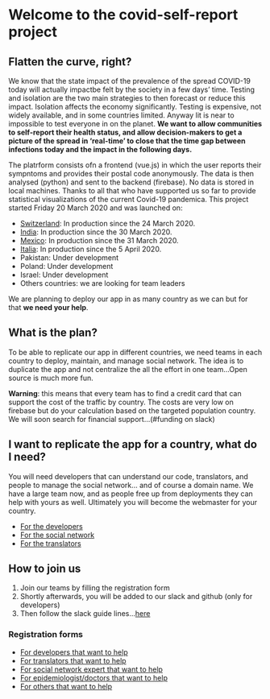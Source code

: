 # Welcome to the covid-self-report project

## Flatten the curve, right?

We know that the state impact of the prevalence of the spread COVID-19 today will actually impactbe felt by the society in a few days’ time. Testing and isolation are the two main strategies to then forecast or reduce this impact. Isolation affects the economy significantly. Testing is expensive, not widely available, and in some countries limited. Anyway Iit is near to impossible to test everyone in on the planet. **We want to allow communities to self-report their health status, and allow decision-makers to get a picture of the spread in ‘real-time’ to close that the time gap between infections today and the impact in the following days.**


The platrform consists ofn a frontend (vue.js) in which the user reports their sympntoms and provides their postal code anonymously. The data is then analysed (python) and sent to the backend (firebase). No data is stored in local machines.
Thanks to all that who have supported us so far to provide statistical visualizations of the current Covid-19 pandemica. This project started Friday 20 March 2020 and was launched on:


- [Switzerland](https://covid-self-report.ch/): In production since the 24 March 2020. 
- [India](https://covid-self-report.in/): In production since the 30 March 2020. 
- [Mexico](https://covid-me-reporto.mx/): In production since the 31 March 2020. 
- [Italia](https://covid-self-report.it/): In production since the 5 April 2020.
- Pakistan: Under development
- Poland: Under development
- Israel: Under development
- Others countries: we are looking for team leaders

We are planning to deploy our app in as many country as we can but for that **we need your help**.

## What is the plan?

To be able to replicate our app in different countries, we need teams in each country to deploy, maintain, and manage social network. The idea is to duplicate the app and not centralize the all the effort in one team...Open source is much more fun.

**Warning**: this means that every team has to find a credit card that can support the cost of the traffic by country. 
The costs are very low on firebase but do your calculation based on the targeted population country.
We will soon search for financial support...(#funding on slack)

## I want to replicate the app for a country, what do I need?

You will need developers that can understand our code, translators, and people to manage the social network... and of course a domain name. We have a large team now, and as people free up from deployments they can help with yours as well. Ultimately you will become the webmaster for your country.

- [For the developers](./needs/developers.md)
- [For the social network](./needs/social-network.md)
- [For the translators](./needs/translators.md)

## How to join us

1. Join our teams by filling the registration form
2. Shortly afterwards, you will be added to our slack and github (only for developers)
3. Then follow the slack guide lines...[here](./slack.md)

### Registration forms

- [For developers that want to help](https://airtable.com/shrjcoOoloiAuTiHS)
- [For translators that want to help](https://airtable.com/shr3yx1hGdFyOVhdl)
- [For social network expert that want to help](https://airtable.com/shrJJDqvqnsZkaJjb)
- [For epidemiologist/doctors that want to help](https://airtable.com/shrhu386Tlxp8zeiq)
- [For others that want to help](https://airtable.com/shrFBmrhwXXh6TJsn)
